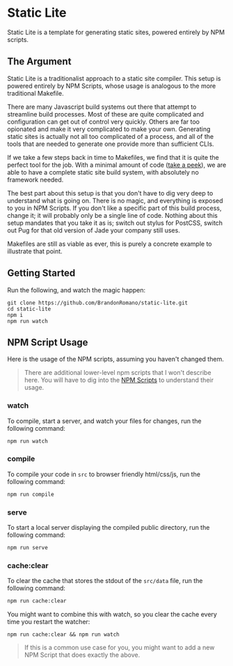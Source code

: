 # Static Lite

Static Lite is a template for generating static sites, powered entirely by NPM scripts.

## The Argument

Static Lite is a traditionalist approach to a static site compiler.  This setup is powered entirely by NPM Scripts, whose usage is analogous to the more traditional Makefile.

There are many Javascript build systems out there that attempt to streamline build processes.  Most of these are quite complicated and configuration can get out of control very quickly.  Others are far too opionated and make it very complicated to make your own.  Generating static sites is actually not all too complicated of a process, and all of the tools that are needed to generate one provide more than sufficient CLIs.

If we take a few steps back in time to Makefiles, we find that it is quite the perfect tool for the job.  With a minimal amount of code ([take a peek](https://github.com/BrandonRomano/static-lite/blob/master/package.json#L36-L48)), we are able to have a complete static site build system, with absolutely no framework needed.

The best part about this setup is that you don't have to dig very deep to understand what is going on.  There is no magic, and everything is exposed to you in NPM Scripts.  If you don't like a specific part of this build process, change it; it will probably only be a single line of code.  Nothing about this setup mandates that you take it as is; switch out stylus for PostCSS, switch out Pug for that old version of Jade your company still uses.

Makefiles are still as viable as ever, this is purely a concrete example to illustrate that point.

## Getting Started

Run the following, and watch the magic happen:

```
git clone https://github.com/BrandonRomano/static-lite.git
cd static-lite
npm i
npm run watch
```

## NPM Script Usage

Here is the usage of the NPM scripts, assuming you haven't changed them.

> There are additional lower-level npm scripts that I won't describe here.  You will have to dig into the [NPM Scripts](https://github.com/BrandonRomano/static-lite/blob/master/package.json#L36-L48) to understand their usage.

### watch

To compile, start a server, and watch your files for changes, run the following command:

```sh
npm run watch
```

### compile

To compile your code in `src` to browser friendly html/css/js, run the following command:

```sh
npm run compile
```

### serve

To start a local server displaying the compiled public directory, run the following command:

```sh
npm run serve
```

### cache:clear

To clear the cache that stores the stdout of the `src/data` file, run the following command:

```sh
npm run cache:clear
```

You might want to combine this with watch, so you clear the cache every time you restart the watcher:

```
npm run cache:clear && npm run watch
```

> If this is a common use case for you, you might want to add a new NPM Script that does exactly the above.
